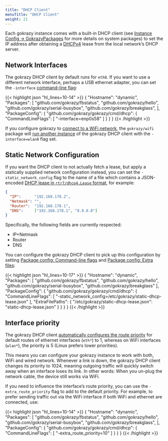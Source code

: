 ```yaml
---
title: "DHCP Client"
menuTitle: "DHCP Client"
weight: 21
---
```


Each gokrazy instance comes with a built-in DHCP client (see [Instance Config →
GokrazyPackages](/userguide/instance-config/#gokrazypackages) for more details
on system packages) to set the IP address after obtaining a
[DHCPv4](https://en.wikipedia.org/wiki/Dynamic_Host_Configuration_Protocol)
lease from the local network’s DHCP server.

## Network Interfaces

The gokrazy DHCP client by default runs for `eth0`. If you want to use a
different network interface, perhaps a USB ethernet adapter, you can set the
`-interface` [command-line flag](/userguide/package-config/):

{{< highlight json "hl_lines=10-14" >}}
{
    "Hostname": "dynamic",
    "Packages": [
        "github.com/gokrazy/fbstatus",
        "github.com/gokrazy/hello",
        "github.com/gokrazy/serial-busybox",
        "github.com/gokrazy/breakglass",
    ],
    "PackageConfig": {
        "github.com/gokrazy/gokrazy/cmd/dhcp": {
            "CommandLineFlags": [
                "-interface=enp0s58"
            ]
        }
    }
}
{{< /highlight >}}

If you configure gokrazy to [connect to a WiFi network](/userguide/wifi/), the
`gokrazy/wifi` package will [run another
instance](https://github.com/gokrazy/wifi/blob/320785ba3e91dac849e28d888c1cf6e6568320d0/wifi.go#L83)
of the gokrazy DHCP client with the `-interface=wlan0` flag set.

## Static Network Configuration

If you want the DHCP client to not actually fetch a lease, but apply a
statically supplied network configuration instead, you can set the
`-static_network_config` flag to the name of a file which contains a
JSON-encoded [DHCP lease in `rtr7/dhcp4.Lease`
format](https://github.com/rtr7/dhcp4/blob/18c84d089b4648dc5ea2ffe30efa65dfcb8a31ca/parseopts.go#L167), for example:

```json
{
  "IP":      "192.168.178.2",
  "Netmask": "",
  "Router":  "192.168.178.1",
  "DNS":     ["192.168.178.1", "8.8.8.8"]
}
```

Specifically, the following fields are currently respected:

* IP+Netmask
* Router
* DNS

You can configure the gokrazy DHCP client to pick up this configuration by
setting [Package config: Command-line flags](/userguide/package-config/#flags)
and [Package config: Extra files](/userguide/package-config/#extrafiles):

{{< highlight json "hl_lines=10-17" >}}
{
    "Hostname": "dynamic",
    "Packages": [
        "github.com/gokrazy/fbstatus",
        "github.com/gokrazy/hello",
        "github.com/gokrazy/serial-busybox",
        "github.com/gokrazy/breakglass"
    ],
    "PackageConfig": {
        "github.com/gokrazy/gokrazy/cmd/dhcp": {
            "CommandLineFlags": [
                "-static_network_config=/etc/gokrazy/static-dhcp-lease.json"
            ],
            "ExtraFilePaths": {
                "/etc/gokrazy/static-dhcp-lease.json": "static-dhcp-lease.json"
            }
        }
    }
}
{{< /highlight >}}


## Interface priority

The gokrazy DHCP client [automatically configures the route
priority](https://github.com/gokrazy/gokrazy/commit/4c375187675fd3c3f2fb1381be87b7d046dd1f42)
for default routes of ethernet interfaces (`eth*`) to 1, whereas on WiFi
interfaces (`wlan*`), the priority is 5 (Linux prefers lower priorities).

This means you can configure your gokrazy instance to work with both, WiFi and
wired network. Whenever a link is down, the gokrazy DHCP client changes its
priority to 1024, meaning outgoing traffic will quickly switch away when an
interface loses its link. In other words: When you un-plug the network cable,
the device still works via WiFi.

If you need to influence the interface’s route priority, you can use the
`-extra_route_priority` flag to add to the default priority. For example, to
prefer sending traffic out via the WiFi interface if both WiFi and ethernet are
connected, use:

{{< highlight json "hl_lines=10-14" >}}
{
    "Hostname": "dynamic",
    "Packages": [
        "github.com/gokrazy/fbstatus",
        "github.com/gokrazy/hello",
        "github.com/gokrazy/serial-busybox",
        "github.com/gokrazy/breakglass",
    ],
    "PackageConfig": {
        "github.com/gokrazy/gokrazy/cmd/dhcp": {
            "CommandLineFlags": [
                "-extra_route_priority=10"
            ]
        }
    }
}
{{< /highlight >}}
